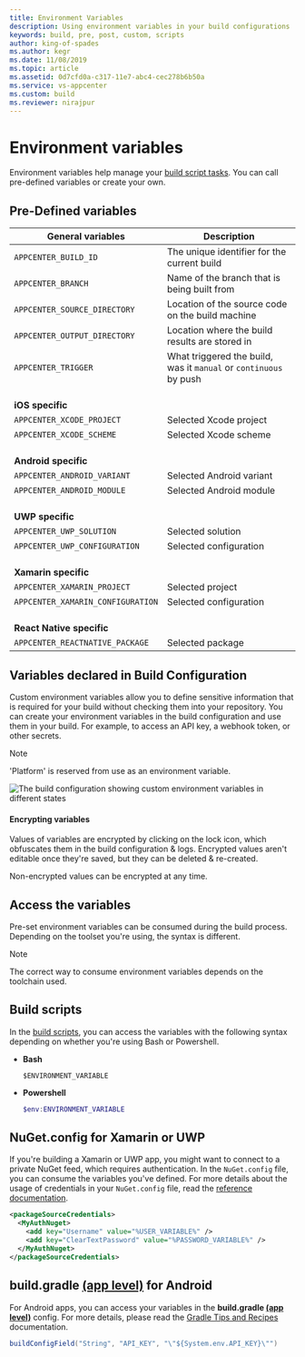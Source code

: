 ```yaml
---
title: Environment Variables
description: Using environment variables in your build configurations
keywords: build, pre, post, custom, scripts
author: king-of-spades
ms.author: kegr
ms.date: 11/08/2019
ms.topic: article
ms.assetid: 0d7cfd0a-c317-11e7-abc4-cec278b6b50a
ms.service: vs-appcenter
ms.custom: build
ms.reviewer: nirajpur
---
```


# Environment variables
Environment variables help manage your [build script tasks](~/build/custom/scripts/index.md). You can call pre-defined variables or create your own.

## Pre-Defined variables

| **General variables**             | **Description**                             |
| --------------------------------- | ------------------------------------------- |
| `APPCENTER_BUILD_ID`              | The unique identifier for the current build |
| `APPCENTER_BRANCH`                | Name of the branch that is being built from |
| `APPCENTER_SOURCE_DIRECTORY`      | Location of the source code on the build machine |
| `APPCENTER_OUTPUT_DIRECTORY`      | Location where the build results are stored in |
| `APPCENTER_TRIGGER`               | What triggered the build, was it `manual` or `continuous` by push |
| <br> **iOS specific**             | |
| `APPCENTER_XCODE_PROJECT`         | Selected Xcode project                      |
| `APPCENTER_XCODE_SCHEME`          | Selected Xcode scheme                       |
| <br> **Android specific**         | |
| `APPCENTER_ANDROID_VARIANT`       | Selected Android variant                    |
| `APPCENTER_ANDROID_MODULE`        | Selected Android module                     |
| <br> **UWP specific**             | |
| `APPCENTER_UWP_SOLUTION`          | Selected solution                           |
| `APPCENTER_UWP_CONFIGURATION`     | Selected configuration                      |
| <br> **Xamarin specific**         | |
| `APPCENTER_XAMARIN_PROJECT`       | Selected project                            |
| `APPCENTER_XAMARIN_CONFIGURATION` | Selected configuration                      |
| <br> **React Native specific**    | |
| `APPCENTER_REACTNATIVE_PACKAGE`   | Selected package                            |

[build-scripts-detected]: ~/build/custom/scripts/images/build-scripts-detected.png "Configuration shows detected build scripts"

## Variables declared in Build Configuration

Custom environment variables allow you to define sensitive information that is required for your build without checking them into your repository. You can create your environment variables in the build configuration and use them in your build. For example, to access an API key, a webhook token, or other secrets.

>[!NOTE]
> 'Platform' is reserved from use as an environment variable.

![The build configuration showing custom environment variables in different states](~/build/custom/variables/images/environment-variables.png "Custom environment variables")

#### Encrypting variables
Values of variables are encrypted by clicking on the lock icon, which obfuscates them in the build configuration & logs. Encrypted values aren't editable once they're saved, but they can be deleted & re-created.

Non-encrypted values can be encrypted at any time.

## Access the variables
Pre-set environment variables can be consumed during the build process. Depending on the toolset you're using, the syntax is different.

> [!NOTE]
> The correct way to consume environment variables depends on the toolchain used.

## Build scripts

In the [build scripts](~/build/custom/scripts/index.md), you can access the variables with the following syntax depending on whether you're using Bash or Powershell.

- **Bash**

    ```shell
    $ENVIRONMENT_VARIABLE
    ```

- **Powershell**

    ```powershell
    $env:ENVIRONMENT_VARIABLE
    ```

## NuGet.config for Xamarin or UWP

If you're building a Xamarin or UWP app, you might want to connect to a private NuGet feed, which requires authentication. In the `NuGet.config` file, you can consume the variables you've defined. For more details about the usage of credentials in your `NuGet.config` file, read the [reference documentation](https://docs.microsoft.com/nuget/schema/nuget-config-file#packagesourcecredentials).

```xml
<packageSourceCredentials>
  <MyAuthNuget>
    <add key="Username" value="%USER_VARIABLE%" />
    <add key="ClearTextPassword" value="%PASSWORD_VARIABLE%" />
  </MyAuthNuget>
</packageSourceCredentials>
```

## build.gradle [(app level)](https://developer.android.com/studio/build) for Android

For Android apps, you can access your variables in the **build.gradle [(app level)](https://developer.android.com/studio/build)** config. For more details, please read the [Gradle Tips and Recipes](https://developer.android.com/studio/build/gradle-tips.html#share-custom-fields-and-resource-values-with-your-app-code) documentation.

```java
buildConfigField("String", "API_KEY", "\"${System.env.API_KEY}\"")
```

[environment-variables]: ~/build/custom/variables/images/environment-variables.png "Custom environment variables"
